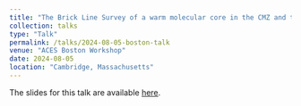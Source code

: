 ```yaml
---
title: "The Brick Line Survey of a warm molecular core in the CMZ and the diffuse medium around it"
collection: talks
type: "Talk"
permalink: /talks/2024-08-05-boston-talk
venue: "ACES Boston Workshop"
date: 2024-08-05
location: "Cambridge, Massachusetts"
---
```


The slides for this talk are available [here](https://abulatek.github.io/files/bulatek_boston_talk_aug2024.pdf).
